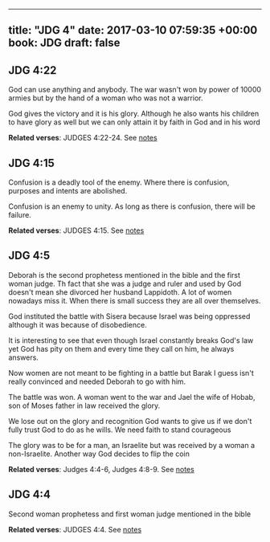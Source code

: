 
---
title: "JDG 4"
date: 2017-03-10 07:59:35 +00:00
book: JDG
draft: false
---

## JDG 4:22

God can use anything and anybody. The war wasn't won by power of 10000 armies but by the hand of a woman who was not a warrior. 

God gives the victory and it is his glory. Although he also wants his children to have glory as well but we can only attain it by faith in God and in his word

**Related verses**: JUDGES 4:22-24. See [notes](https://my.bible.com/notes/2587690759122313755)


## JDG 4:15

Confusion is a deadly tool of the enemy. Where there is confusion, purposes and intents are abolished.

Confusion is an enemy to unity. As long as there is confusion, there will be failure.

**Related verses**: JUDGES 4:15. See [notes](https://my.bible.com/notes/2587684379485266448)


## JDG 4:5

Deborah is the second prophetess mentioned in the bible and the first woman judge. Th fact that she was a judge and ruler and used by God doesn't mean she divorced her husband Lappidoth. A lot of women nowadays miss it. When there is small success they are all over themselves.

God instituted the battle with Sisera because Israel was being oppressed although it was because of disobedience.

It is interesting to see that even though Israel constantly breaks God's law yet God has pity on them and every time they call on him, he always answers.

Now women are not meant to be fighting in a battle but Barak I guess isn't really convinced and needed Deborah to go with him.

The battle was won. A woman went to the war and  Jael the wife of Hobab, son of Moses father in law received the glory.

We lose out on the glory and recognition God wants to give us if we don't fully trust God to do as he wills. We need faith to stand courageous


The glory was to be for a man, an Israelite but was received by a woman a non-Israelite. Another way God decides to flip the coin

**Related verses**: Judges 4:4-6, Judges 4:8-9. See [notes](https://my.bible.com/notes/2587681516755345930)


## JDG 4:4

Second woman prophetess and first woman judge mentioned in the bible

**Related verses**: JUDGES 4:4. See [notes](https://my.bible.com/notes/2587675545266020860)

